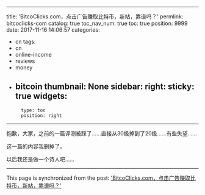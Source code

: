 
---
title: 'BitcoClicks.com，点击广告赚取比特币，新站，靠谱吗？'
permlink: bitcoclicks-com
catalog: true
toc_nav_num: true
toc: true
position: 9999
date: 2017-11-16 14:06:57
categories:
- cn
tags:
- cn
- online-income
- reviews
- money
- bitcoin
thumbnail: None
sidebar:
    right:
        sticky: true
widgets:
    -
        type: toc
        position: right
---


抱歉，大家，之前的一篇评测被踩了……直接从30级掉到了20级……有些失望……

这一篇的内容我删掉了。

以后我还是做一个诗人吧……

- - -

This page is synchronized from the post: ['BitcoClicks.com，点击广告赚取比特币，新站，靠谱吗？'](https://steemit.com/@weisheng167388/bitcoclicks-com)

